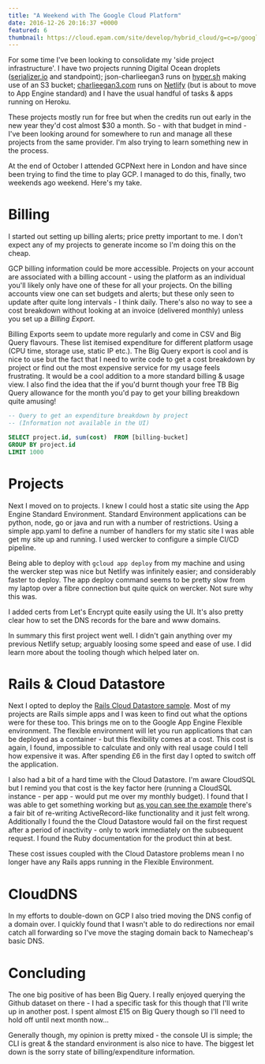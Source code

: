 ```yaml
---
title: "A Weekend with The Google Cloud Platform"
date: 2016-12-26 20:16:37 +0000
featured: 6
thumbnail: https://cloud.epam.com/site/develop/hybrid_cloud/g=c=p/google_console.png
---
```


For some time I've been looking to consolidate my 'side project infrastructure'. I have two projects running Digital Ocean droplets ([serializer.io](http://serializer.charlieegan3.com) and standpoint); json-charlieegan3 runs on [hyper.sh](https://hyper.sh) making use of an S3 bucket; [charlieegan3.com](https://charlieegan3.com) runs on [Netlify](https://www.netlify.com) (but is about to move to App Engine standard) and I have the usual handful of tasks & apps running on Heroku.

These projects mostly run for free but when the credits run out early in the new year they'd cost almost $30 a month. So - with that budget in mind - I've been looking around for somewhere to run and manage all these projects from the same provider. I'm also trying to learn something new in the process.

At the end of October I attended GCPNext here in London and have since been trying to find the time to play GCP. I managed to do this, finally, two weekends ago weekend. Here's my take.

# Billing

I started out setting up billing alerts; price pretty important to me. I don't expect any of my projects to generate income so I'm doing this on the cheap.

GCP billing information could be more accessible. Projects on your account are associated with a billing account - using the platform as an individual you'll likely only have one of these for all your projects. On the billing accounts view one can set budgets and alerts; but these only seen to update after quite long intervals - I think daily. There's also no way to see a cost breakdown without looking at an invoice (delivered monthly) unless you set up a _Billing Export_.

Billing Exports seem to update more regularly and come in CSV and Big Query flavours. These list itemised expenditure for different platform usage (CPU time, storage use, static IP etc.). The Big Query export is cool and is nice to use but the fact that I need to write code to get a cost breakdown by project or find out the most expensive service for my usage feels frustrating. It would be a cool addition to a more standard billing & usage view. I also find the idea that the if you'd burnt though your free TB Big Query allowance for the month you'd pay to get your billing breakdown quite amusing!

```sql
-- Query to get an expenditure breakdown by project
-- (Information not available in the UI)

SELECT project.id, sum(cost)  FROM [billing-bucket]
GROUP BY project.id
LIMIT 1000
```

# Projects

Next I moved on to projects. I knew I could host a static site using the App Engine Standard Environment. Standard Environment applications can be python, node, go or java and run with a number of restrictions. Using a simple app.yaml to define a number of handlers for my static site I was able get my site up and running. I used wercker to configure a simple CI/CD pipeline.

Being able to deploy with `gcloud app deploy` from my machine and using the wercker step was nice but Netlify was infinitely easier; and considerably faster to deploy. The app deploy command seems to be pretty slow from my laptop over a fibre connection but quite quick on wercker. Not sure why this was.

I added certs from Let's Encrypt quite easily using the UI. It's also pretty clear how to set the DNS records for the bare and www domains.

In summary this first project went well. I didn't gain anything over my previous Netlify setup; arguably loosing some speed and ease of use. I did learn more about the tooling though which helped later on.

# Rails & Cloud Datastore

Next I opted to deploy the [Rails Cloud Datastore sample](https://github.com/GoogleCloudPlatform/getting-started-ruby/tree/master/2-cloud-datastore). Most of my projects are Rails simple apps and I was keen to find out what the options were for these too. This brings me on to the Google App Engine Flexible environment. The flexible environment will let you run applications that can be deployed as a container - but this flexibility comes at a cost. This cost is again, I found, impossible to calculate and only with real usage could I tell how expensive it was. After spending £6 in the first day I opted to switch off the application.

I also had a bit of a hard time with the Cloud Datastore. I'm aware CloudSQL but I remind you that cost is the key factor here (running a CloudSQL instance - per app - would put me over my monthly budget). I found that I was able to get something working but [as you can see the example](https://github.com/GoogleCloudPlatform/getting-started-ruby/blob/master/2-cloud-datastore/app/models/book.rb) there's a fair bit of re-writing ActiveRecord-like functionality and it just felt wrong. Additionally I found the the Cloud Datastore would fail on the first request after a period of inactivity - only to work immediately on the subsequent request. I found the Ruby documentation for the product thin at best.

These cost issues coupled with the Cloud Datastore problems mean I no longer have any Rails apps running in the Flexible Environment.

# CloudDNS

In my efforts to double-down on GCP I also tried moving the DNS config of a domain over. I quickly found that I wasn't able to do redirections nor email catch all forwarding so I've move the staging domain back to Namecheap's basic DNS.

# Concluding

The one big positive of has been Big Query. I really enjoyed querying the Github dataset on there - I had a specific task for this though that I'll write up in another post. I spent almost £15 on Big Query though so I'll need to hold off until next month now...

Generally though, my opinion is pretty mixed - the console UI is simple; the CLI is great & the standard environment is also nice to have. The biggest let down is the sorry state of billing/expenditure information.
